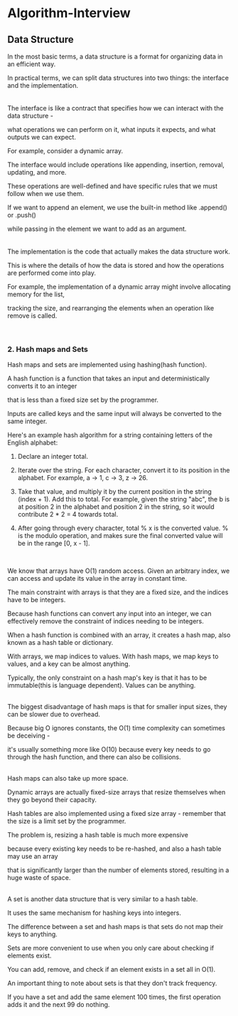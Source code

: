 # Algorithm-Interview

## Data Structure
In the most basic terms, a data structure is a format for organizing data in an efficient way. 

In practical terms, we can split data structures into two things: the interface and the implementation.
<br>
<br>
<br>
The interface is like a contract that specifies how we can interact with the data structure - 

what operations we can perform on it, what inputs it expects, and what outputs we can expect.

For example, consider a dynamic array. 

The interface would include operations like appending, insertion, removal, updating, and more. 

These operations are well-defined and have specific rules that we must follow when we use them. 

If we want to append an element, we use the built-in method like .append() or .push() 

while passing in the element we want to add as an argument. 
<br>
<br>
<br>
The implementation is the code that actually makes the data structure work. 

This is where the details of how the data is stored and how the operations are performed come into play. 

For example, the implementation of a dynamic array might involve allocating memory for the list, 

tracking the size, and rearranging the elements when an operation like remove is called.
<br>
<br>
<br>
### 2. Hash maps and Sets
Hash maps and sets are implemented using hashing(hash function).

A hash function is a function that takes an input and deterministically converts it to an integer 

that is less than a fixed size set by the programmer. 

Inputs are called keys and the same input will always be converted to the same integer. 

Here's an example hash algorithm for a string containing letters of the English alphabet:

1. Declare an integer total.

2. Iterate over the string. For each character, convert it to its position in the alphabet. For example, a -> 1, c -> 3, z -> 26.

3. Take that value, and multiply it by the current position in the string (index + 1). Add this to total. For example, given the string "abc", the b is at position 2 in the alphabet and position 2 in the string, so it would contribute 2 * 2 = 4 towards total.

4. After going through every character, total % x is the converted value. % is the modulo operation, and makes sure the final converted value will be in the range [0, x - 1].
<br>

We know that arrays have O(1) random access. Given an arbitrary index, we can access and update its value in the array in constant time. 

The main constraint with arrays is that they are a fixed size, and the indices have to be integers. 

Because hash functions can convert any input into an integer, we can effectively remove the constraint of indices needing to be integers. 

When a hash function is combined with an array, it creates a hash map, also known as a hash table or dictionary.

With arrays, we map indices to values. With hash maps, we map keys to values, and a key can be almost anything. 

Typically, the only constraint on a hash map's key is that it has to be immutable(this is language dependent). Values can be anything.
<br>
<br>

The biggest disadvantage of hash maps is that for smaller input sizes, they can be slower due to overhead. 

Because big O ignores constants, the O(1) time complexity can sometimes be deceiving - 

it's usually something more like O(10) because every key needs to go through the hash function, and there can also be collisions.
<br>
<br>

Hash maps can also take up more space. 

Dynamic arrays are actually fixed-size arrays that resize themselves when they go beyond their capacity. 

Hash tables are also implemented using a fixed size array - remember that the size is a limit set by the programmer. 

The problem is, resizing a hash table is much more expensive 

because every existing key needs to be re-hashed, and also a hash table may use an array 

that is significantly larger than the number of elements stored, resulting in a huge waste of space. 
<br>
<br>

A set is another data structure that is very similar to a hash table. 

It uses the same mechanism for hashing keys into integers.

The difference between a set and hash maps is that sets do not map their keys to anything. 

Sets are more convenient to use when you only care about checking if elements exist. 

You can add, remove, and check if an element exists in a set all in O(1).

An important thing to note about sets is that they don't track frequency. 

If you have a set and add the same element 100 times, the first operation adds it and the next 99 do nothing.

